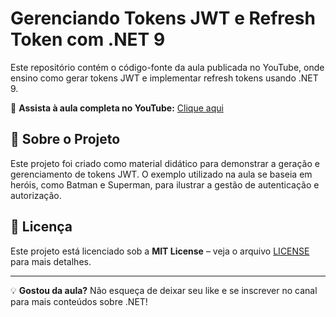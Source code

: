 # Gerenciando Tokens JWT e Refresh Token com .NET 9

Este repositório contém o código-fonte da aula publicada no YouTube, onde ensino como gerar tokens JWT e implementar refresh tokens usando .NET 9.

🔗 **Assista à aula completa no YouTube:** [Clique aqui](https://youtu.be/4cMe8MaRXes)

## 📌 Sobre o Projeto
Este projeto foi criado como material didático para demonstrar a geração e gerenciamento de tokens JWT. O exemplo utilizado na aula se baseia em heróis, como Batman e Superman, para ilustrar a gestão de autenticação e autorização.

## 📜 Licença
Este projeto está licenciado sob a **MIT License** – veja o arquivo [LICENSE](LICENSE) para mais detalhes.

---
💡 **Gostou da aula?** Não esqueça de deixar seu like e se inscrever no canal para mais conteúdos sobre .NET!

